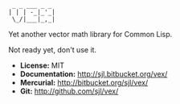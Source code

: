      _ _ ___ _ _
    | | | -_|_'_|
     \_/|___|_,_|

Yet another vector math library for Common Lisp.

Not ready yet, don't use it.

* **License:** MIT
* **Documentation:** <http://sjl.bitbucket.org/vex/>
* **Mercurial:** <http://bitbucket.org/sjl/vex/>
* **Git:** <http://github.com/sjl/vex/>

